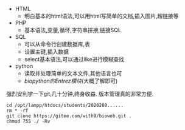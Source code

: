 - HTML
  - 明白基本的html语法,可以用html写简单的文档,插入图片,超链接等
- PHP
  - 基本语法,变量,循环,字符串拼接,链接SQL
- SQL
  - 可以从命令行创建数据库,表
  - 设置主键,插入数据
  - select基本语法,可以通过like进行模糊查找
- python
  - 读取并处理简单的文本文件,其他语言也可
  - *biopython的Entrez模块*(大概了解即可)

强烈安利学一下git,几十分钟,终身收益. 版本管理真的非常方便.

```shell
cd /opt/lampp/htdocs/students/2020280......
rm * -rf
git clone https://gitee.com/with9/bioweb.git .
chmod 755 ./ -Rv
```

